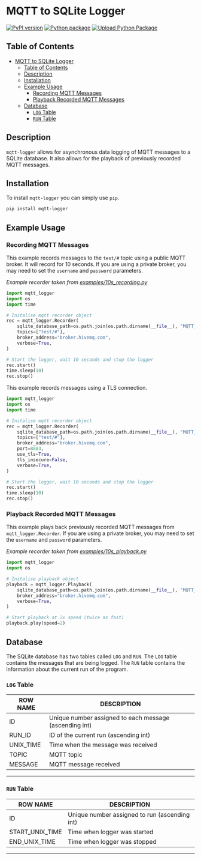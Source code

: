 # MQTT to SQLite Logger

[![PyPI version](https://badge.fury.io/py/mqtt-logger.svg)](https://badge.fury.io/py/mqtt-logger)
[![Python package](https://github.com/Blake-Haydon/mqtt-logger/actions/workflows/python-package.yml/badge.svg)](https://github.com/Blake-Haydon/mqtt-logger/actions/workflows/python-package.yml)
[![Upload Python Package](https://github.com/Blake-Haydon/mqtt-logger/actions/workflows/python-publish.yml/badge.svg)](https://github.com/Blake-Haydon/mqtt-logger/actions/workflows/python-publish.yml)

## Table of Contents

- [MQTT to SQLite Logger](#mqtt-to-sqlite-logger)
  - [Table of Contents](#table-of-contents)
  - [Description](#description)
  - [Installation](#installation)
  - [Example Usage](#example-usage)
    - [Recording MQTT Messages](#recording-mqtt-messages)
    - [Playback Recorded MQTT Messages](#playback-recorded-mqtt-messages)
  - [Database](#database)
    - [`LOG` Table](#log-table)
    - [`RUN` Table](#run-table)

## Description

`mqtt-logger` allows for asynchronous data logging of MQTT messages to a SQLite database. It also allows for the playback of previously recorded MQTT messages.

## Installation

To install `mqtt-logger` you can simply use `pip`.

```bash
pip install mqtt-logger
```

## Example Usage

### Recording MQTT Messages

This example records messages to the `test/#` topic using a public MQTT broker. It will record for 10 seconds. If you
are using a private broker, you may need to set the `username` and `password` parameters.

<!-- poetry run python examples/10s_recording.py -->

_Example recorder taken from [examples/10s_recording.py](examples/10s_recording.py)_

```python
import mqtt_logger
import os
import time

# Initalise mqtt recorder object
rec = mqtt_logger.Recorder(
    sqlite_database_path=os.path.join(os.path.dirname(__file__), "MQTT_log.db"),
    topics=["test/#"],
    broker_address="broker.hivemq.com",
    verbose=True,
)

# Start the logger, wait 10 seconds and stop the logger
rec.start()
time.sleep(10)
rec.stop()
```

This example records messages using a TLS connection.

```python
import mqtt_logger
import os
import time

# Initalise mqtt recorder object
rec = mqtt_logger.Recorder(
    sqlite_database_path=os.path.join(os.path.dirname(__file__), "MQTT_log.db"),
    topics=["test/#"],
    broker_address="broker.hivemq.com",
	port=8883,
	use_tls=True,
	tls_insecure=False,
    verbose=True,
)

# Start the logger, wait 10 seconds and stop the logger
rec.start()
time.sleep(10)
rec.stop()
```


### Playback Recorded MQTT Messages

This example plays back previously recorded MQTT messages from `mqtt_logger.Recorder`. If you are using a private
broker, you may need to set the `username` and `password` parameters.

<!-- poetry run python examples/10s_playback.py -->

_Example recorder taken from [examples/10s_playback.py](examples/10s_playback.py)_

```python
import mqtt_logger
import os

# Initalise playback object
playback = mqtt_logger.Playback(
    sqlite_database_path=os.path.join(os.path.dirname(__file__), "MQTT_log.db"),
    broker_address="broker.hivemq.com",
    verbose=True,
)

# Start playback at 2x speed (twice as fast)
playback.play(speed=2)
```

## Database

The SQLite database has two tables called `LOG` and `RUN`. The `LOG` table contains the messages that are being logged. The `RUN` table contains the information about the current run of the program.

### `LOG` Table

| ROW NAME  | DESCRIPTION                                            |
| --------- | ------------------------------------------------------ |
| ID        | Unique number assigned to each message (ascending int) |
| RUN_ID    | ID of the current run (ascending int)                  |
| UNIX_TIME | Time when the message was received                     |
| TOPIC     | MQTT topic                                             |
| MESSAGE   | MQTT message received                                  |

---

### `RUN` Table

| ROW NAME        | DESCRIPTION                                   |
| --------------- | --------------------------------------------- |
| ID              | Unique number assigned to run (ascending int) |
| START_UNIX_TIME | Time when logger was started                  |
| END_UNIX_TIME   | Time when logger was stopped                  |

---
